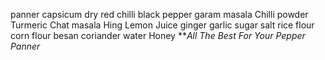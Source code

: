 panner
capsicum
dry red chilli
black pepper
garam masala
Chilli powder
Turmeric
Chat masala
Hing
Lemon Juice
ginger 
garlic 
sugar
salt
rice flour
corn flour
besan
coriander
water
Honey
***All The Best For Your Pepper Panner*